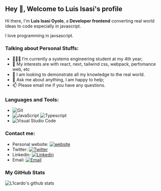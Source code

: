 ## Hey 👋, Welcome to Luis Isasi's profile

Hi there, I'm **Luis Isasi Oyolo**, a **Developer frontend** converting real world ideas to code especially in javascript.

I love programming in javsascript.

### Talking about Personal Stuffs:

- 👨🏽‍💻 I’m currently a systems engineering student at my 4th year; 
- 🤔 My interests are with react, next, tailwind css, webpack, perfomance web, etc
- 💼 I am looking to demonstrate all my knowledge to the real world. 
- 💬 Ask me about anything, I am happy to help;
- 📫 Please email me if you have any questions.

### Languages and Tools:

- ![Git](https://img.shields.io/badge/Git-F05032?style=flat-square&logo=Git&logoColor=white)
- ![JavaScript](https://img.shields.io/badge/JavaScript-F7DF1E?style=flat-square&logo=JavaScript&logoColor=white) ![Typescript](https://img.shields.io/badge/-typescript-blue?style=flat-square&logo=Typescript&logoColor=white) 
- ![Visual Studio Code](https://img.shields.io/badge/Visual_Studio_Code-007ACC?style=flat-square&logo=Visual-Studio-Code&logoColor=white)

### Contact me:

- Personal website: [![website](https://img.shields.io/badge/https://www.luis-isasi.com/-3693F3?style=flat-square&logo=icloud&logoColor=white)](https://www.luis-isasi.com/)
- Twitter: [![Twitter](https://img.shields.io/badge/@luis_isasi-1DA1F2?style=flat-square&logo=twitter&logoColor=white)](https://twitter.com/luis_isasi) 
- Linkedin: [![Linkedin](https://img.shields.io/badge/Luis-Isasi-blue?style=flat-square&logo=linkedin&logoColor=white)](https://www.linkedin.com/in/luis-isasi-oyolo-147865212/)
- Email: [![Email](https://img.shields.io/badge/luis.isasi.dev@gmail.com-D14836?style=flat-square&logo=gmail&logoColor=white)](mailto:luis.isasi.dev@gmail.com)

### My GitHub Stats

![L1cardo's github stats](https://github-readme-stats.vercel.app/api?username=luis-isasi=true)



